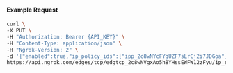 <!-- Code generated for API Clients. DO NOT EDIT. -->

#### Example Request

```bash
curl \
-X PUT \
-H "Authorization: Bearer {API_KEY}" \
-H "Content-Type: application/json" \
-H "Ngrok-Version: 2" \
-d '{"enabled":true,"ip_policy_ids":["ipp_2c8wNYcFYgUZF7sLrCj2i7JDGoa"]}' \
https://api.ngrok.com/edges/tcp/edgtcp_2c8wNVgxAo5h8YHssEWFW12zFyu/ip_restriction
```
